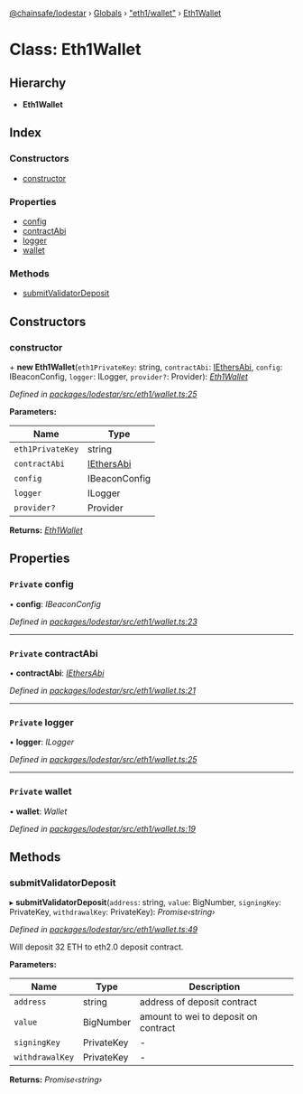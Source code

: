 [@chainsafe/lodestar](../README.md) › [Globals](../globals.md) › ["eth1/wallet"](../modules/_eth1_wallet_.md) › [Eth1Wallet](_eth1_wallet_.eth1wallet.md)

# Class: Eth1Wallet

## Hierarchy

* **Eth1Wallet**

## Index

### Constructors

* [constructor](_eth1_wallet_.eth1wallet.md#constructor)

### Properties

* [config](_eth1_wallet_.eth1wallet.md#private-config)
* [contractAbi](_eth1_wallet_.eth1wallet.md#private-contractabi)
* [logger](_eth1_wallet_.eth1wallet.md#private-logger)
* [wallet](_eth1_wallet_.eth1wallet.md#private-wallet)

### Methods

* [submitValidatorDeposit](_eth1_wallet_.eth1wallet.md#submitvalidatordeposit)

## Constructors

###  constructor

\+ **new Eth1Wallet**(`eth1PrivateKey`: string, `contractAbi`: [IEthersAbi](../modules/_eth1_interface_.md#iethersabi), `config`: IBeaconConfig, `logger`: ILogger, `provider?`: Provider): *[Eth1Wallet](_eth1_wallet_.eth1wallet.md)*

*Defined in [packages/lodestar/src/eth1/wallet.ts:25](https://github.com/ChainSafe/lodestar/blob/da7050e4c/packages/lodestar/src/eth1/wallet.ts#L25)*

**Parameters:**

Name | Type |
------ | ------ |
`eth1PrivateKey` | string |
`contractAbi` | [IEthersAbi](../modules/_eth1_interface_.md#iethersabi) |
`config` | IBeaconConfig |
`logger` | ILogger |
`provider?` | Provider |

**Returns:** *[Eth1Wallet](_eth1_wallet_.eth1wallet.md)*

## Properties

### `Private` config

• **config**: *IBeaconConfig*

*Defined in [packages/lodestar/src/eth1/wallet.ts:23](https://github.com/ChainSafe/lodestar/blob/da7050e4c/packages/lodestar/src/eth1/wallet.ts#L23)*

___

### `Private` contractAbi

• **contractAbi**: *[IEthersAbi](../modules/_eth1_interface_.md#iethersabi)*

*Defined in [packages/lodestar/src/eth1/wallet.ts:21](https://github.com/ChainSafe/lodestar/blob/da7050e4c/packages/lodestar/src/eth1/wallet.ts#L21)*

___

### `Private` logger

• **logger**: *ILogger*

*Defined in [packages/lodestar/src/eth1/wallet.ts:25](https://github.com/ChainSafe/lodestar/blob/da7050e4c/packages/lodestar/src/eth1/wallet.ts#L25)*

___

### `Private` wallet

• **wallet**: *Wallet*

*Defined in [packages/lodestar/src/eth1/wallet.ts:19](https://github.com/ChainSafe/lodestar/blob/da7050e4c/packages/lodestar/src/eth1/wallet.ts#L19)*

## Methods

###  submitValidatorDeposit

▸ **submitValidatorDeposit**(`address`: string, `value`: BigNumber, `signingKey`: PrivateKey, `withdrawalKey`: PrivateKey): *Promise‹string›*

*Defined in [packages/lodestar/src/eth1/wallet.ts:49](https://github.com/ChainSafe/lodestar/blob/da7050e4c/packages/lodestar/src/eth1/wallet.ts#L49)*

Will deposit 32 ETH to eth2.0 deposit contract.

**Parameters:**

Name | Type | Description |
------ | ------ | ------ |
`address` | string | address of deposit contract |
`value` | BigNumber | amount to wei to deposit on contract  |
`signingKey` | PrivateKey | - |
`withdrawalKey` | PrivateKey | - |

**Returns:** *Promise‹string›*
